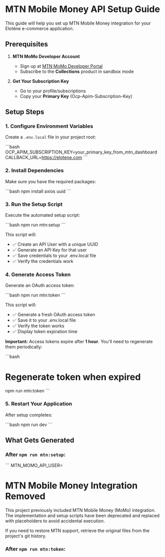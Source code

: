 # MTN Mobile Money API Setup Guide

This guide will help you set up MTN Mobile Money integration for your Eloténe e-commerce application.

## Prerequisites

1. **MTN MoMo Developer Account**

   - Sign up at [MTN MoMo Developer Portal](https://momodeveloper.mtn.com/)
   - Subscribe to the **Collections** product in sandbox mode

2. **Get Your Subscription Key**
   - Go to your profile/subscriptions
   - Copy your **Primary Key** (Ocp-Apim-Subscription-Key)

## Setup Steps

### 1. Configure Environment Variables

Create a `.env.local` file in your project root:

\`\`\`bash
OCP_APIM_SUBSCRIPTION_KEY=your_primary_key_from_mtn_dashboard
CALLBACK_URL=https://elotene.com
\`\`\`

### 2. Install Dependencies

Make sure you have the required packages:

\`\`\`bash
npm install axios uuid
\`\`\`

### 3. Run the Setup Script

Execute the automated setup script:

\`\`\`bash
npm run mtn:setup
\`\`\`

This script will:

- ✅ Create an API User with a unique UUID
- ✅ Generate an API Key for that user
- ✅ Save credentials to your .env.local file
- ✅ Verify the credentials work

### 4. Generate Access Token

Generate an OAuth access token:

\`\`\`bash
npm run mtn:token
\`\`\`

This script will:

- ✅ Generate a fresh OAuth access token
- ✅ Save it to your .env.local file
- ✅ Verify the token works
- ✅ Display token expiration time

**Important:** Access tokens expire after **1 hour**. You'll need to regenerate them periodically:

\`\`\`bash

# Regenerate token when expired

npm run mtn:token
\`\`\`

### 5. Restart Your Application

After setup completes:

\`\`\`bash
npm run dev
\`\`\`

## What Gets Generated

### After `npm run mtn:setup`:

\`\`\`
MTN_MOMO_API_USER=<generated-uuid>

# MTN Mobile Money Integration Removed

This project previously included MTN Mobile Money (MoMo) integration. The implementation and
setup scripts have been deprecated and replaced with placeholders to avoid accidental execution.

If you need to restore MTN support, retrieve the original files from the project's git history.

### After `npm run mtn:token`:
